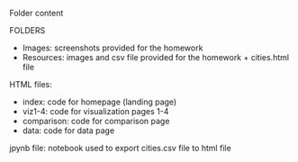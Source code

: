 Folder content

FOLDERS
- Images: screenshots provided for the homework
- Resources: images and csv file provided for the homework + cities.html file

HTML files:
- index: code for homepage (landing page)
- viz1-4: code for visualization pages 1-4
- comparison: code for comparison page
- data: code for data page

jpynb file: notebook used to export cities.csv file to html file
